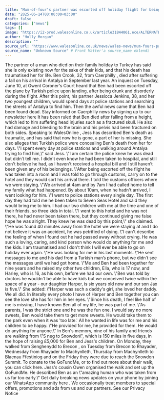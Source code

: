 ```yaml
---
title: "Mum-of-four's partner was escorted off holiday flight for being drunk, she never saw him again"
date: "2025-06-14T00:00:00+03:00"
draft: false
categories: ["news"]
tags: []
image: "https://i2-prod.walesonline.co.uk/article31844061.ece/ALTERNATES/s1200b/2_Jess-and-Ben.jpg"
author: "Holly Morgan"
description: ""
source_url: "https://www.walesonline.co.uk/news/wales-news/mum-fours-partner-escorted-holiday-31840084"
source_name: "Unknown Source" # Front Matter'a source_name eklendi
---
```

The partner of a man who died on their family holiday to Turkey has said she is only existing now for the sake of their kids, and that his death has traumatised her for life. Ben Crook, 32, from Caerphilly , died after suffering a fall on his arrival in Antalya in September last year. An inquest on Tuesday, June 10, at Gwent Coroner's Court heard that Ben had been escorted off the plane by Turkish police upon landing, after being drunk and disorderly during the flight. After this point, his partner Jessicca Jenkins, 38, and her two youngest children, would spend days at police stations and searching the streets of Antalya to find him. Then the awful news came that Ben had been found dead. Stay informed on Caerphilly news by signing up to our newsletter here It has been ruled that Ben died after falling from a height, which led to him suffering head injuries such as a fractured skull. He also had damage and bleeding to the brain and his pelvis had been fractured on both sides. Speaking to WalesOnline , Jess has described Ben's death as traumatic, and has said that now he is gone, a part of her is missing. She also alleges that Turkish police were concealing Ben's death from her for days. \\"I spent every day at police stations and walking around Antalya trying to find him,\\" said Jess. \\"I am certain the police knew he was dead but didn’t tell me. I didn't even know he had been taken to hospital, and still don't believe he had, as I haven't received a hospital bill and I still haven’t been given any of his belongings. \\"After being escorted off the flight he was taken into a room and I was told to go through customs, carry on to the hotel and they would sort his arrival there. I told the customs officers where we were staying. \\"We arrived at 4am and by 7am I had called home to tell my family what had happened. By about 10am, when he hadn't arrived, I went looking for him. \\"I went to police stations every single day. The first day they had told me he been taken to Seven Seas Hotel and said they would bring me to him. I had our two children with me at the time and one of their friends, so three kids in total. \\"I went to this hotel and he was not there, he had never been taken there, but they continued giving me false hope he was alright. They knew he was dead by this point,\\" she claimed. \\"He was found 40 minutes away from the hotel we were staying at and I do not believe it was an accident, he was petrified of dying. \\"I can't describe the feeling of when I found out he had passed away without crying. He was such a loving, caring, and kind person who would do anything for me and the kids. I am traumatised and I don't think I will ever be able to go on holiday ever again. \\"He was looking for me in his last moments. \\"He sent messages to me and his dad from a Turkish man’s phone, but we didn’t see the messages until we had got home. \\"Me and Ben had been together for nine years and he raised my other two children, Ella, who is 17 now, and Harley, who is 16, as his own, before we had our own. \\"Ben was told by doctors he wouldn't be able to have kids but we conceived twice within the space of a year - our daughter Harper, is six years old now and our son Jax is five.\\" She added: \\"Harper was such a daddy's girl, she loved her daddy. We all did. In literally every photo I have of Harper and Ben together you can see the love she has for him in her eyes. \\"Since his death, I feel like half of me is missing, I have known Ben all of my life, he was part of me. \\"As parents, I was the strict one and he was the fun one. I would say no more sweets, Ben would take them to get more sweets. He would take them to the park even when it was 'too late.' All he wanted in life was for me and his children to be happy. \\"He provided for me, he provided for them. He would do anything for anyone.\\" In Ben's memory, nine of his family and friends are walking from \\"S neg to Snowdon\\", which is 150 miles in five days, in the hope of raising £5,000 for Ben and Jess's children. On Monday, they walked from Senghenydd to Brecon , on Tuesday from Brecon to Rhayader, Wednesday from Rhayader to Machynlleth, Thursday from Machynlleth to Blaenau Ffestiniog and on the Friday they were due to reach the Snowdon Summit. To donate to the GoFundMe, or to find out more about their walk, you can click here. Jess's cousin Owen organised the walk and set up the GoFundMe. He described Ben as an \\"amazing human who was taken from us far too early.\\" Get daily breaking news updates on your phone by joining our WhatsApp community here . We occasionally treat members to special offers, promotions and ads from us and our partners. See our Privacy Notice